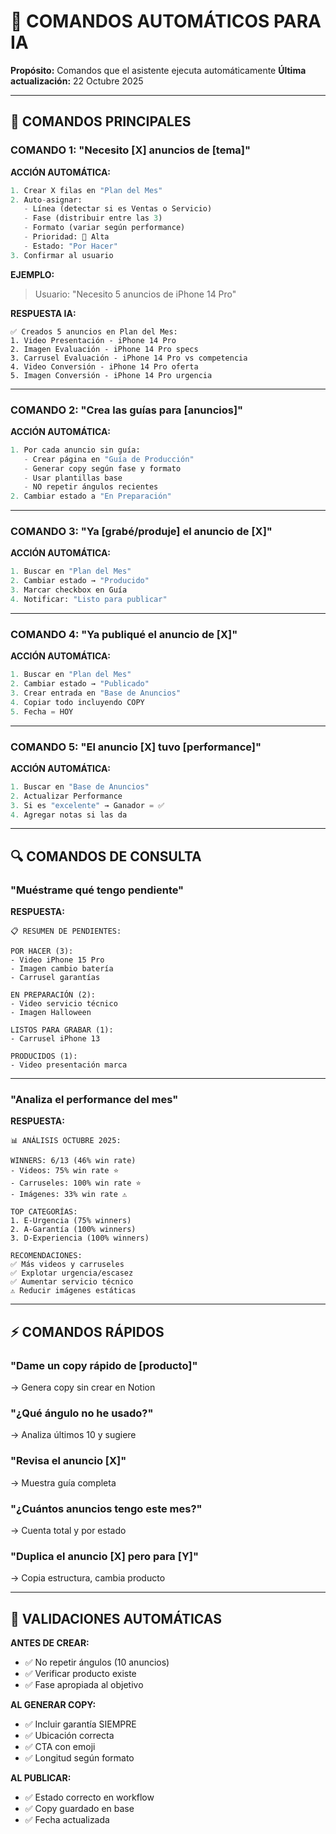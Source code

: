 # 🤖 COMANDOS AUTOMÁTICOS PARA IA

**Propósito:** Comandos que el asistente ejecuta automáticamente
**Última actualización:** 22 Octubre 2025

---

## 📝 COMANDOS PRINCIPALES

### COMANDO 1: "Necesito [X] anuncios de [tema]"

**ACCIÓN AUTOMÁTICA:**
```python
1. Crear X filas en "Plan del Mes"
2. Auto-asignar:
   - Línea (detectar si es Ventas o Servicio)
   - Fase (distribuir entre las 3)
   - Formato (variar según performance)
   - Prioridad: 🔴 Alta
   - Estado: "Por Hacer"
3. Confirmar al usuario
```

**EJEMPLO:**
> Usuario: "Necesito 5 anuncios de iPhone 14 Pro"

**RESPUESTA IA:**
```
✅ Creados 5 anuncios en Plan del Mes:
1. Video Presentación - iPhone 14 Pro
2. Imagen Evaluación - iPhone 14 Pro specs
3. Carrusel Evaluación - iPhone 14 Pro vs competencia
4. Video Conversión - iPhone 14 Pro oferta
5. Imagen Conversión - iPhone 14 Pro urgencia
```

---

### COMANDO 2: "Crea las guías para [anuncios]"

**ACCIÓN AUTOMÁTICA:**
```python
1. Por cada anuncio sin guía:
   - Crear página en "Guía de Producción"
   - Generar copy según fase y formato
   - Usar plantillas base
   - NO repetir ángulos recientes
2. Cambiar estado a "En Preparación"
```

---

### COMANDO 3: "Ya [grabé/produje] el anuncio de [X]"

**ACCIÓN AUTOMÁTICA:**
```python
1. Buscar en "Plan del Mes"
2. Cambiar estado → "Producido"
3. Marcar checkbox en Guía
4. Notificar: "Listo para publicar"
```

---

### COMANDO 4: "Ya publiqué el anuncio de [X]"

**ACCIÓN AUTOMÁTICA:**
```python
1. Buscar en "Plan del Mes"
2. Cambiar estado → "Publicado"
3. Crear entrada en "Base de Anuncios"
4. Copiar todo incluyendo COPY
5. Fecha = HOY
```

---

### COMANDO 5: "El anuncio [X] tuvo [performance]"

**ACCIÓN AUTOMÁTICA:**
```python
1. Buscar en "Base de Anuncios"
2. Actualizar Performance
3. Si es "excelente" → Ganador = ✅
4. Agregar notas si las da
```

---

## 🔍 COMANDOS DE CONSULTA

### "Muéstrame qué tengo pendiente"

**RESPUESTA:**
```
📋 RESUMEN DE PENDIENTES:

POR HACER (3):
- Video iPhone 15 Pro
- Imagen cambio batería
- Carrusel garantías

EN PREPARACIÓN (2):
- Video servicio técnico
- Imagen Halloween

LISTOS PARA GRABAR (1):
- Carrusel iPhone 13

PRODUCIDOS (1):
- Video presentación marca
```

---

### "Analiza el performance del mes"

**RESPUESTA:**
```
📊 ANÁLISIS OCTUBRE 2025:

WINNERS: 6/13 (46% win rate)
- Videos: 75% win rate ⭐
- Carruseles: 100% win rate ⭐
- Imágenes: 33% win rate ⚠️

TOP CATEGORÍAS:
1. E-Urgencia (75% winners)
2. A-Garantía (100% winners)
3. D-Experiencia (100% winners)

RECOMENDACIONES:
✅ Más videos y carruseles
✅ Explotar urgencia/escasez
✅ Aumentar servicio técnico
⚠️ Reducir imágenes estáticas
```

---

## ⚡ COMANDOS RÁPIDOS

### "Dame un copy rápido de [producto]"
→ Genera copy sin crear en Notion

### "¿Qué ángulo no he usado?"
→ Analiza últimos 10 y sugiere

### "Revisa el anuncio [X]"
→ Muestra guía completa

### "¿Cuántos anuncios tengo este mes?"
→ Cuenta total y por estado

### "Duplica el anuncio [X] pero para [Y]"
→ Copia estructura, cambia producto

---

## 🚨 VALIDACIONES AUTOMÁTICAS

**ANTES DE CREAR:**
- ✅ No repetir ángulos (10 anuncios)
- ✅ Verificar producto existe
- ✅ Fase apropiada al objetivo

**AL GENERAR COPY:**
- ✅ Incluir garantía SIEMPRE
- ✅ Ubicación correcta
- ✅ CTA con emoji
- ✅ Longitud según formato

**AL PUBLICAR:**
- ✅ Estado correcto en workflow
- ✅ Copy guardado en base
- ✅ Fecha actualizada
